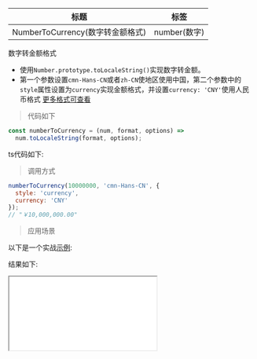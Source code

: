 | 标题                             | 标签         |
| -------------------------------- | ------------ |
| NumberToCurrency(数字转金额格式) | number(数字) |

数字转金额格式

- 使用`Number.prototype.toLocaleString()`实现数字转金额。
- 第一个参数设置`cmn-Hans-CN`或者`zh-CN`使地区使用中国，第二个参数中的`style`属性设置为`currency`实现金额格式，并设置`currency: 'CNY'`使用人民币格式
  [更多格式可查看](https://developer.mozilla.org/en-US/docs/Web/JavaScript/Reference/Global_Objects/Number/toLocaleString)

> 代码如下

```js
const numberToCurrency = (num, format, options) =>
  num.toLocaleString(format, options);
```

ts代码如下:

<div class="code-editor" data-url="codes/javascript/ts/number-to-currency.ts" data-language="typescript"></div>

> 调用方式

```js
numberToCurrency(10000000, 'cmn-Hans-CN', {
  style: 'currency',
  currency: 'CNY'
});
// "￥10,000,000.00"
```

> 应用场景

以下是一个实战<a href="codes/javascript/html/number-to-currency.html" target="_blank" rel="noopener noreferrer">示例</a>:

<div class="code-editor" data-url="codes/javascript/html/number-to-currency.html" data-language="html"></div>

结果如下:

<iframe src="codes/javascript/html/number-to-currency.html"></iframe>
